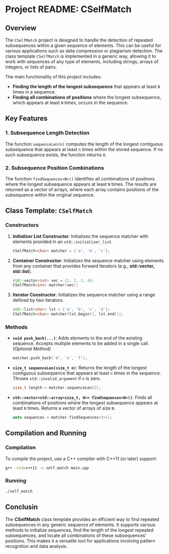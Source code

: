 # Project README: CSelfMatch

## Overview

The `CSelfMatch` project is designed to handle the detection of repeated subsequences within a given sequence of elements. This can be useful for various applications such as data compression or plagiarism detection. The class template `CSelfMatch` is implemented in a generic way, allowing it to work with sequences of any type of elements, including strings, arrays of integers, or lists of pairs.

The main functionality of this project includes:

- **Finding the length of the longest subsequence** that appears at least `N` times in a sequence.
- **Finding all combinations of positions** where the longest subsequence, which appears at least `N` times, occurs in the sequence.

## Key Features

### 1. Subsequence Length Detection

The function `sequenceLen(n)` computes the length of the longest contiguous subsequence that appears at least `n` times within the stored sequence. If no such subsequence exists, the function returns `0`.

### 2. Subsequence Position Combinations

The function `findSequences<N>()` identifies all combinations of positions where the longest subsequence appears at least `N` times. The results are returned as a vector of arrays, where each array contains positions of the subsequence within the original sequence.

## Class Template: `CSelfMatch`

### Constructors

1. **Initializer List Constructor**: Initializes the sequence matcher with elements provided in an `std::initializer_list`.

   ```cpp
   CSelfMatch<char> matcher = {'a', 'b', 'c'};
   ```
2. **Container Constructor**: Initializes the sequence matcher using elements from any container that provides forward iterators (e.g., **std::vector, std::list**).
    ```cpp
   std::vector<int> vec = {1, 2, 3, 4};
    CSelfMatch<int> matcher(vec);
   ```
3. **Iterator Constructor**: Initializes the sequence matcher using a range defined by two iterators.
    ```cpp
   std::list<char> lst = {'a', 'b', 'c', 'd'};
    CSelfMatch<char> matcher(lst.begin(), lst.end());
    ```
### Methods

- **`void push_back(...)`**: Adds elements to the end of the existing sequence. Accepts multiple elements to be added in a single call. *(Optional Method)*

    ```cpp
    matcher.push_back('d', 'e', 'f');
    ```

- **`size_t sequenceLen(size_t n)`**: Returns the length of the longest contiguous subsequence that appears at least `n` times in the sequence. Throws `std::invalid_argument` if `n` is zero.

    ```cpp
    size_t length = matcher.sequenceLen(2);
    ```

- **`std::vector<std::array<size_t, N>> findSequences<N>()`**: Finds all combinations of positions where the longest subsequence appears at least `N` times. Returns a vector of arrays of size `N`.

    ```cpp
    auto sequences = matcher.findSequences<3>();
    ```

## Compilation and Running

### Compilation

To compile the project, use a C++ compiler with C++11 (or later) support:

```bash
g++ -std=c++11 -o self_match main.cpp
```
### Running
```bash
./self_match
```

## Conclusin
The **CSelfMatch** class template provides an efficient way to find repeated subsequences in any generic sequence of elements. It supports various methods to initialize sequences, find the length of the longest repeated subsequences, and locate all combinations of these subsequences' positions. This makes it a versatile tool for applications involving pattern recognition and data analysis.